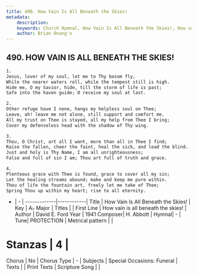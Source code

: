```yaml
---
title: 490. How Vain Is All Beneath the Skies!
metadata:
    description: 
    keywords: Church Hymnal, How Vain Is All Beneath the Skies!, How vain is all beneath the skies!, 
    author: Brian Onang'o
---
```



## 490. HOW VAIN IS ALL BENEATH THE SKIES!

```txt
1.
Jesus, lover of my soul, let me to Thy bosom fly,
While the nearer waters roll, while the tempest still is high.
Hide me, O my Savior, hide, till the storm of life is past;
Safe into the haven guide; O receive my soul at last.

2.
Other refuge have I none, hangs my helpless soul on Thee;
Leave, ah! leave me not alone, still support and comfort me.
All my trust on Thee is stayed, all my help from Thee I bring;
Cover my defenseless head with the shadow of Thy wing.

3.
Thou, O Christ, art all I want, more than all in Thee I find;
Raise the fallen, cheer the faint, heal the sick, and lead the blind.
Just and holy is Thy Name, I am all unrighteousness;
False and full of sin I am; Thou art full of truth and grace.

4.
Plenteous grace with Thee is found, grace to cover all my sin;
Let the healing streams abound; make and keep me pure within.
Thou of life the fountain art, freely let me take of Thee;
Spring Thou up within my heart; rise to all eternity.
```

- |   -  |
-------------|------------|
Title | How Vain Is All Beneath the Skies! |
Key | A♭ Major |
Titles |  |
First Line | How vain is all beneath the skies! |
Author | David E. Ford
Year | 1941
Composer| H. Abbott |
Hymnal|  - |
Tune| PROTECTION |
Metrical pattern | |
# Stanzas | 4 |
Chorus | No |
Chorus Type | - |
Subjects | Special Occasions: Funeral |
Texts |  |
Print Texts | 
Scripture Song |  |
  
